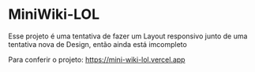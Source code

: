 # MiniWiki-LOL

Esse projeto é uma tentativa de fazer um Layout responsivo junto de uma tentativa nova de Design, então ainda está imcompleto

Para conferir o projeto: https://mini-wiki-lol.vercel.app
